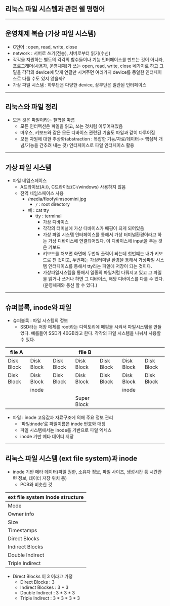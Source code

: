 ## 리눅스 파일 시스템과 관련 쉘 명령어
---
## 운영체제 복습 (가상 파일 시스템)
* C언어 : open, read, write, close
* network : 서버로 쓰기(전송), 서버로부터 읽기(수신)
* 각각을 지원하는 별도의 각각의 함수들이나 기능 인터페이스를 만드는 것이 아니라, 프로그래머(사용자, 운영체제)가 쓰는 open, read, write, close 네가지로 하고 그 밑을 각각의 device에 맞게 연결만 시켜주면 여러가지 device를 동일한 인터페이스로 다룰 수도 있지 않을까?
* 가상 파일 시스템 : 하부단은 다양한 device, 상부단은 일관된 인터페이스

---
## 리눅스와 파일 정리
* 모든 것은 파일이라는 철학을 따름
    + 모든 인터렉션은 파일을 읽고, 쓰는 것처럼 이루어져있음
    + 마우스, 키보드와 같은 모든 디바이스 관련된 기술도 파일과 같이 다루어짐
    + 모든 자원에 대한 추상화(abstraction : 복잡한 기능/자료/데이터-> 핵심적 개념/기능을 간추려 내는 것) 인터페이스로 파일 인터페이스 활용

---
## 가상 파일 시스템
* 파일 네임스페이스
    + A드라이브(A:/), C드라이브(C:/windows) 사용하지 않음
    + 전역 네임스페이스 사용
        - /media/floofy/imsoomini.jpg
            * `/` : root directory
        - 예 : cat tty
            * tty : terminal
                + 가상 디바이스
                + 각각의 터미널에 가상 디바이스가 매핑이 되게 되어있음
                + 가상 파일 시스템 인터페이스를 통해서 가상 터미널환경이라고 하는 가상 디바이스에 연결되어있다. 이 디바이스에 input을 주는 것은 키보드
                + 키보드를 쳐보면 화면에 두번씩 출력이 되는데 첫번쨰는 내가 키보드로 친 것이고, 두번째는 가상터미널 환경을 통해서 가상파일 시스템 인터페이스를 통해서 tty라는 파일에 저장이 되는 것이다.
                + 가상파일시스템을 통해서 일종의 파일처럼 다뤄지고 있고 그 파일을 읽거나 쓰거나 하면 그 디바이스, 해당 디바이스를 다룰 수 있다. (운영체제와 통신 할 수 있다.)
---
## 슈퍼블록, inode와 파일
* 슈퍼블록 : 파일 시스템의 정보
    + SSD라는 저장 메체를 root라는 디렉토리에 매핑을 시켜서 파일시스템을 만들었다. 예를들어 SSD가 40GB라고 한다. 각각의 파일 시스템을 나눠서 사용할 수 있다.

| file A         |            |            | file B     |            |            |            |
|----------------|------------|------------|------------|------------|------------|------------|
| Disk Block     | Disk Block | Disk Block | Disk Block | Disk Block | Disk Block | Disk Block |
| Disk Block     | Disk Block | Disk Block | Disk Block | Disk Block | Disk Block | Disk Block |
|| inode         |            |            || inode     |            |            |            |
|||| Super Block |            |            |            |            |            |            |

* 파일 : inode 고유값과 자료구조에 의해 주요 정보 관리
    + '파일:inode'로 파일이름은 inode 번호와 매칭
    + 파일 시스템에서는 inode를 기반으로 파일 엑세스
    + inode 기반 메타 데이터 저장
---
## 리눅스 파일 시스템 (ext file system)과 inode
* inode 기반 메타 데이터(파일 권한, 소유자 정보, 파일 사이즈, 생성시간 등 시간관련 정보, 데이터 저장 위치 등)
    + PCB와 비슷한 것

| ext file system inode structure |
|---------------------------------|
| Mode                            |
| Owner info                      |
| Size                            |
| Timestamps                      |
| Direct Blocks                   |
| Indirect Blocks                 |
| Double Indirect                 |
| Triple Indirect                 |

* Direct Blocks 이 3 이라고 가정
    + Direct Blocks : 3
    + Indirect Blockes : 3 * 3
    + Double Indirect : 3 * 3 * 3
    + Triple Indirect : 3 * 3 * 3 * 3

